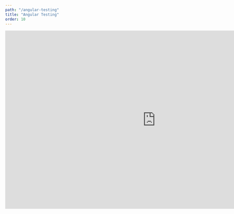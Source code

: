```yaml
---
path: "/angular-testing"
title: "Angular Testing"
order: 10
---
```

<iframe src="https://docs.google.com/presentation/d/1-lfVdJXJ2NwgXoDxd-Xo3_gqvXVOJW1iHdt_E80bPMo/embed?start=false&loop=false&delayms=30000" frameborder="0" width="960" height="569" allowfullscreen="true" mozallowfullscreen="true" webkitallowfullscreen="true"></iframe>


